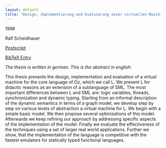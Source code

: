 ```yaml
---
layout: default
title: "Design, Implementierung und Evaluierung einer virtuellen Maschine für Oz"
---
```



1998


Ralf Scheidhauer



[Postscript](http://www.ps.uni-sb.de/PapersOz/ProgrammingSysLab/scheidhauer-thesis.ps.gz)

[BibTeX Entry](http://www.ps.uni-sb.de/PapersOz/abstracts/scheidhauer-thesis.bib)


*The thesis is written in german.  This is the abstract in english:*


This thesis presents the design, implementation and
  evaluation of a virtual machine for the core language of Oz,
  which we call L. We present L for didactic reasons as an extension
  of a sublanguage of SML. The most important differences between L
  and SML are: logic variables, threads, synchronization and dynamic
  typing. Starting from an informal description of the dynamic
  semantics in terms of a graph model, we develop step by step on
  various levels of abstraction a virtual machine for L. We begin with
  a simple basic model. We then propose several optimizations of this
  model. Afterwards we keep refining our approach by addressing
  specific aspects of the implementation of the model. Finally we
  evaluate the effectiveness of the techniques using a set of larger
  real world applications. Further we show, that the implementation of
  the language is competitive with the fastest emulators for
  statically typed functional languages.





